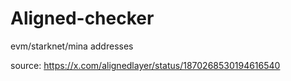 # Aligned-checker
evm/starknet/mina addresses

source: https://x.com/alignedlayer/status/1870268530194616540
